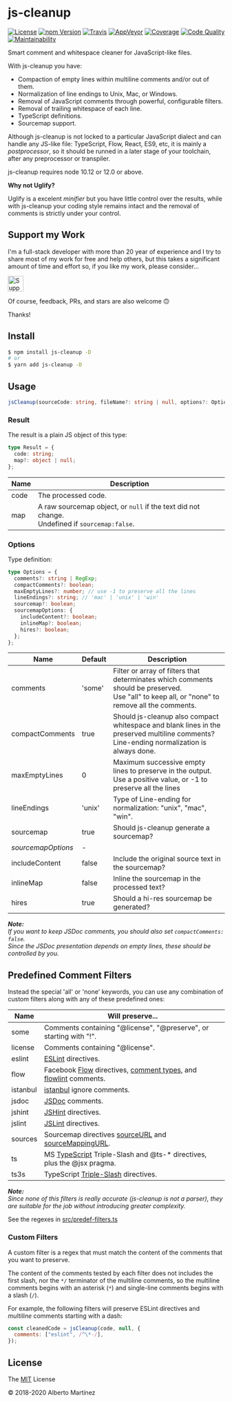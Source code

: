 # js-cleanup

[![License][license-badge]][license-url]
[![npm Version][npm-badge]][npm-url]
[![Travis][travis-badge]][travis-url]
[![AppVeyor][appveyor-badge]][appveyor-url]
[![Coverage][coverage-badge]][coverage-url]
[![Code Quality][codacy-badge]][codacy-url]
[![Maintainability][climate-badge]][climate-url]

Smart comment and whitespace cleaner for JavaScript-like files.

With js-cleanup you have:

- Compaction of empty lines within multiline comments and/or out of them.
- Normalization of line endings to Unix, Mac, or Windows.
- Removal of JavaScript comments through powerful, configurable filters.
- Removal of trailing whitespace of each line.
- TypeScript definitions.
- Sourcemap support.

Although js-cleanup is not locked to a particular JavaScript dialect and can handle any JS-like file: TypeScript, Flow, React, ES9, etc, it is mainly a _postprocessor_, so it should be runned in a later stage of your toolchain, after any preprocessor or transpiler.

js-cleanup requires node 10.12 or 12.0 or above.

**Why not Uglify?**

Uglify is a excelent _minifier_ but you have little control over the results, while with js-cleanup your coding style remains intact and the removal of comments is strictly under your control.

## Support my Work

I'm a full-stack developer with more than 20 year of experience and I try to share most of my work for free and help others, but this takes a significant amount of time and effort so, if you like my work, please consider...

[<img src="https://amarcruz.github.io/images/kofi_blue.png" height="36" title="Support Me on Ko-fi" />][kofi-url]

Of course, feedback, PRs, and stars are also welcome 🙃

Thanks!

## Install

```bash
$ npm install js-cleanup -D
# or
$ yarn add js-cleanup -D
```

## Usage

```typescript
jsCleanup(sourceCode: string, fileName?: string | null, options?: Options): Result;
```

### Result

The result is a plain JS object of this type:

```typescript
type Result = {
  code: string;
  map?: object | null;
};
```

| Name | Description                                                                                      |
| ---- | ------------------------------------------------------------------------------------------------ |
| code | The processed code.                                                                              |
| map  | A raw sourcemap object, or `null` if the text did not change.<br>Undefined if `sourcemap:false`. |

### Options

Type definition:

```typescript
type Options = {
  comments?: string | RegExp;
  compactComments?: boolean;
  maxEmptyLines?: number; // use -1 to preserve all the lines
  lineEndings?: string; // 'mac' | 'unix' | 'win'
  sourcemap?: boolean;
  sourcemapOptions: {
    includeContent?: boolean;
    inlineMap?: boolean;
    hires?: boolean;
  };
};
```

| Name               | Default | Description                                                                                                                                      |
| ------------------ | ------- | ------------------------------------------------------------------------------------------------------------------------------------------------ |
| comments           | 'some'  | Filter or array of filters that determinates which comments should be preserved.<br>Use "all" to keep all, or "none" to remove all the comments. |
| compactComments    | true    | Should js-cleanup also compact whitespace and blank lines in the preserved multiline comments?<br>Line-ending normalization is always done.      |
| maxEmptyLines      | 0       | Maximum successive empty lines to preserve in the output.<br>Use a positive value, or -1 to preserve all the lines                               |
| lineEndings        | 'unix'  | Type of Line-ending for normalization: "unix", "mac", "win".                                                                                     |
| sourcemap          | true    | Should js-cleanup generate a sourcemap?                                                                                                          |
| _sourcemapOptions_ | -       |
| includeContent     | false   | Include the original source text in the sourcemap?                                                                                               |
| inlineMap          | false   | Inline the sourcemap in the processed text?                                                                                                      |
| hires              | true    | Should a hi-res sourcemap be generated?                                                                                                          |

_**Note:**_\
_If you want to keep JSDoc comments, you should also set `compactComments: false`._\
_Since the JSDoc presentation depends on empty lines, these should be controlled by you._

## Predefined Comment Filters

Instead the special 'all' or 'none' keywords, you can use any combination of custom filters along with any of these predefined ones:

| Name     | Will preserve...                                                                                                                                                                                                                                        |
| -------- | ------------------------------------------------------------------------------------------------------------------------------------------------------------------------------------------------------------------------------------------------------- |
| some     | Comments containing "@license", "@preserve", or starting with "!".                                                                                                                                                                                      |
| license  | Comments containing "@license".                                                                                                                                                                                                                         |
| eslint   | [ESLint](http://eslint.org/docs/user-guide/configuring) directives.                                                                                                                                                                                     |
| flow     | Facebook [Flow](https://flow.org/en/docs) directives, [comment types](https://flow.org/en/docs/types/comments/), and [flowlint](https://flow.org/en/docs/linting/flowlint-comments/) comments.                                                          |
| istanbul | [istanbul](https://github.com/gotwarlost/istanbul/blob/master/ignoring-code-for-coverage.md) ignore comments.                                                                                                                                           |
| jsdoc    | [JSDoc](http://usejsdoc.org/) comments.                                                                                                                                                                                                                 |
| jshint   | [JSHint](http://jshint.com/docs/#inline-configuration) directives.                                                                                                                                                                                      |
| jslint   | [JSLint](http://www.jslint.com/help.html) directives.                                                                                                                                                                                                   |
| sources  | Sourcemap directives [sourceURL](https://www.html5rocks.com/en/tutorials/developertools/sourcemaps/#toc-sourceurl) and [sourceMappingURL](https://docs.google.com/document/d/1U1RGAehQwRypUTovF1KRlpiOFze0b-_2gc6fAH0KY0k/edit#heading=h.9ppdoan5f016). |
| ts       | MS [TypeScript](http://www.typescriptlang.org/) Triple-Slash and @ts-\* directives, plus the @jsx pragma.                                                                                                                                               |
| ts3s     | TypeScript [Triple-Slash](http://www.typescriptlang.org/docs/handbook/triple-slash-directives.html) directives.                                                                                                                                         |

_**Note:**_\
_Since none of this filters is really accurate (js-cleanup is not a parser), they are suitable for the job without introducing greater complexity._

See the regexes in [src/predef-filters.ts](https://github.com/aMarCruz/js-cleanup/blob/master/src/predef-filters.ts)

### Custom Filters

A custom filter is a regex that must match the content of the comments that you want to preserve.

The content of the comments tested by each filter does not includes the first slash, nor the `*/` terminator of the multiline comments, so the multiline comments begins with an asterisk (`*`) and single-line comments begins with a slash (`/`).

For example, the following filters will preserve ESLint directives and _multiline_ comments starting with a dash:

```js
const cleanedCode = jsCleanup(code, null, {
  comments: ["eslint", /^\*-/],
});
```

## License

The [MIT][license-url] License

&copy; 2018-2020 Alberto Martínez

[license-badge]: https://img.shields.io/badge/license-MIT-blue.svg?style=flat
[license-url]: https://github.com/aMarCruz/js-cleanup/blob/master/LICENSE
[npm-badge]: https://img.shields.io/npm/v/js-cleanup.svg
[npm-url]: https://www.npmjs.com/package/js-cleanup
[appveyor-badge]: https://img.shields.io/appveyor/ci/aMarCruz/js-cleanup/master.svg?label=appveyor
[appveyor-url]: https://ci.appveyor.com/project/aMarCruz/js-cleanup
[travis-badge]: https://img.shields.io/travis/aMarCruz/js-cleanup/master.svg?label=travis
[travis-url]: https://travis-ci.org/aMarCruz/js-cleanup
[coverage-badge]: https://img.shields.io/codecov/c/github/aMarCruz/js-cleanup.svg
[coverage-url]: https://codecov.io/gh/aMarCruz/js-cleanup
[codacy-badge]: https://img.shields.io/codacy/grade/1534ad8a654346b78ccb827dabe0bfa8/master.svg
[codacy-url]: https://www.codacy.com/app/aMarCruz/js-cleanup?utm_source=github.com&utm_medium=referral&utm_content=aMarCruz/js-cleanup&utm_campaign=Badge_Grade
[climate-badge]: https://img.shields.io/codeclimate/maintainability/aMarCruz/js-cleanup.svg
[climate-url]: https://codeclimate.com/github/aMarCruz/js-cleanup/maintainability
[kofi-url]: https://ko-fi.com/C0C7LF7I
